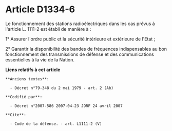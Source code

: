 # Article D1334-6

Le fonctionnement des stations radioélectriques dans les cas prévus à l'article L. 1111-2 est établi de manière à : 

1° Assurer l'ordre public et la sécurité intérieure et extérieure de l'Etat ; 

2° Garantir la disponibilité des bandes de fréquences indispensables au bon fonctionnement des transmissions de défense et
des communications essentielles à la vie de la Nation.

**Liens relatifs à cet article**

	**Anciens textes**:

	  - Décret n°79-348 du 2 mai 1979 - art. 2 (Ab)

	**Codifié par**:

	  - Décret n°2007-586 2007-04-23 JORF 24 avril 2007

	**Cite**:

	  - Code de la défense. - art. L1111-2 (V)
